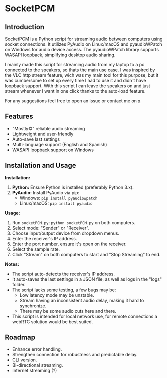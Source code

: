 # SocketPCM

## Introduction

SocketPCM is a Python script for streaming audio between computers using socket connections. It utilizes PyAudio on Linux/macOS and pyaudioWPatch on Windows for audio device access. The pyaudioWPatch library supports WASAPI loopback, simplifying desktop audio sharing.  

I mainly made this script for streaming audio from my laptop to a pc connected to the speakers, so thats the main use case. I was inspired by the VLC http stream feature, wich was my main tool for this purpose, but it was cumbersome to set up every time I had to use it and didn´t have loopback support. With this script I can leave the speakers on and just stream whenever I want in one click thanks to the auto-load feature.  

For any suggestions feel free to open an issue or contact me on [x](https://x.com/tinchotin3)

## Features

- "Mostly©" reliable audio streaming
- Lightweight and user-friendly
- Auto-save last settings
- Multi-language support (English and Spanish)
- WASAPI loopback support on Windows

## Installation and Usage

**Installation:**

1. **Python:** Ensure Python is installed (preferably Python 3.x).
2. **PyAudio:** Install PyAudio via pip:
   - Windows: `pip install pyaudiowpatch`
   - Linux/macOS: `pip install pyaudio`

**Usage:**

1. Run `socketPCM.py`: `python socketPCM.py` on both computers.
2. Select mode: "Sender" or "Receiver".
3. Choose input/output device from dropdown menus.
4. Enter the receiver's IP address.
5. Enter the port number, ensure it's open on the receiver.
6. Select the sample rate.
7. Click "Stream" on both computers to start and "Stop Streaming" to end.

**Notes:**

- The script auto-detects the receiver's IP address.
- It auto-saves the last settings in a JSON file, as well as logs in the "logs" folder.
- The script lacks some testing, a few bugs may be: 
    - Low latency mode may be unstable.
    - Stream having an inconsistent audio delay, making it hard to synchronize.
    - There may be some audio cuts here and there.
- This script is intended for local network use, for remote connections a webRTC solution would be best suited.

## Roadmap

- Enhance error handling.
- Strengthen connection for robustness and predictable delay.
- CLI version.
- Bi-directional streaming.
- Internet streaming (?)